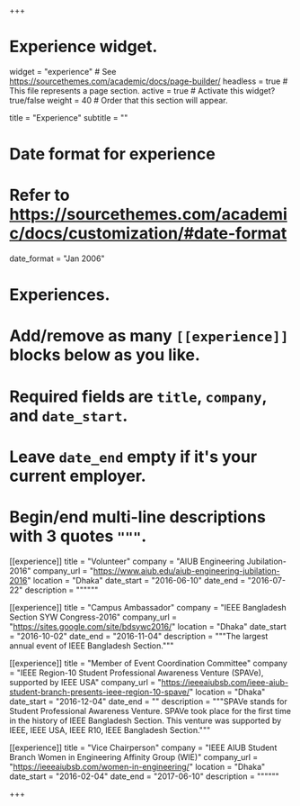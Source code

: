 +++
# Experience widget.
widget = "experience"  # See https://sourcethemes.com/academic/docs/page-builder/
headless = true  # This file represents a page section.
active = true  # Activate this widget? true/false
weight = 40  # Order that this section will appear.

title = "Experience"
subtitle = ""

# Date format for experience
#   Refer to https://sourcethemes.com/academic/docs/customization/#date-format
date_format = "Jan 2006"

# Experiences.
#   Add/remove as many `[[experience]]` blocks below as you like.
#   Required fields are `title`, `company`, and `date_start`.
#   Leave `date_end` empty if it's your current employer.
#   Begin/end multi-line descriptions with 3 quotes `"""`.
[[experience]]
  title = "Volunteer"
  company = "AIUB Engineering Jubilation-2016"
  company_url = "https://www.aiub.edu/aiub-engineering-jubilation-2016"
  location = "Dhaka"
  date_start = "2016-06-10"
  date_end = "2016-07-22"
  description = """"""

[[experience]]
  title = "Campus Ambassador"
  company = "IEEE Bangladesh Section SYW Congress-2016"
  company_url = "https://sites.google.com/site/bdsywc2016/"
  location = "Dhaka"
  date_start = "2016-10-02"
  date_end = "2016-11-04"
  description = """The largest annual event of IEEE Bangladesh Section."""
  
  
[[experience]]
  title = "Member of Event Coordination Committee"
  company = "IEEE Region-10 Student Professional Awareness Venture (SPAVe), supported by IEEE USA"
  company_url = "https://ieeeaiubsb.com/ieee-aiub-student-branch-presents-ieee-region-10-spave/"
  location = "Dhaka"
  date_start = "2016-12-04"
  date_end = ""
  description = """SPAVe stands for Student Professional Awareness Venture. SPAVe took place for the first time in the history of IEEE Bangladesh Section. This venture was supported by IEEE, IEEE USA, IEEE R10, IEEE Bangladesh Section."""  
  
[[experience]]
  title = "Vice Chairperson"
  company = "IEEE AIUB Student Branch Women in Engineering Affinity Group (WIE)"
  company_url = "https://ieeeaiubsb.com/women-in-engineering/"
  location = "Dhaka"
  date_start = "2016-02-04"
  date_end = "2017-06-10"
  description = """"""    

+++
